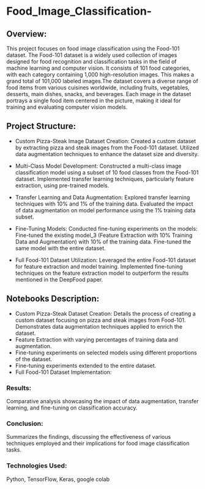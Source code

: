 # Food_Image_Classification-

## Overview:
This project focuses on food image classification using the Food-101 dataset. The Food-101 dataset is a widely used collection of images designed for food recognition and classification tasks in the field of machine learning and computer vision. It consists of 101 food categories, with each category containing 1,000 high-resolution images. This makes a grand total of 101,000 labeled images.The dataset covers a diverse range of food items from various cuisines worldwide, including fruits, vegetables, desserts, main dishes, snacks, and beverages. Each image in the dataset portrays a single food item centered in the picture, making it ideal for training and evaluating computer vision models.

## Project Structure:
* Custom Pizza-Steak Image Dataset Creation:
Created a custom dataset by extracting pizza and steak images from the Food-101 dataset.
Utilized data augmentation techniques to enhance the dataset size and diversity.

* Multi-Class Model Development:
Constructed a multi-class image classification model using a subset of 10 food classes from the Food-101 dataset.
Implemented transfer learning techniques, particularly feature extraction, using pre-trained models.

* Transfer Learning and Data Augmentation:
Explored transfer learning techniques with 10% and 1% of the training data.
Evaluated the impact of data augmentation on model performance using the 1% training data subset.

* Fine-Tuning Models:
Conducted fine-tuning experiments on the models:
Fine-tuned the existing model_3 (Feature Extraction with 10% Training Data and Augmentation) with 10% of the training data.
Fine-tuned the same model with the entire dataset.

* Full Food-101 Dataset Utilization:
Leveraged the entire Food-101 dataset for feature extraction and model training.
Implemented fine-tuning techniques on the feature extraction model to outperform the results mentioned in the DeepFood paper.

## Notebooks Description:

* Custom Pizza-Steak Dataset Creation:
Details the process of creating a custom dataset focusing on pizza and steak images from Food-101.
Demonstrates data augmentation techniques applied to enrich the dataset.
* Feature Extraction with varying percentages of training data and augmentation.
* Fine-tuning experiments on selected models using different proportions of the dataset.
* Fine-tuning experiments extended to the entire dataset.
* Full Food-101 Dataset Implementation:

### Results:
Comparative analysis showcasing the impact of data augmentation, transfer learning, and fine-tuning on classification accuracy.
### Conclusion:
Summarizes the findings, discussing the effectiveness of various techniques employed and their implications for food image classification tasks.
### Technologies Used:
Python, TensorFlow, Keras, google colab
